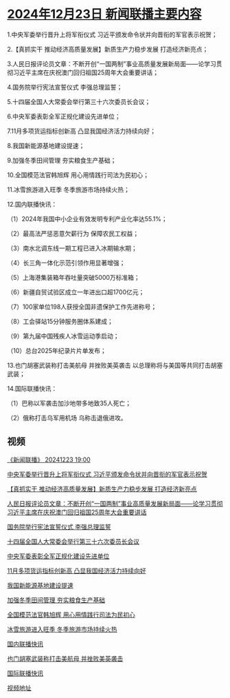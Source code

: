 # [2024年12月23日 新闻联播主要内容](https://tv.cctv.com/lm/xwlb/day/20241223.shtml)

1.中央军委举行晋升上将军衔仪式 习近平颁发命令状并向晋衔的军官表示祝贺；

2.【真抓实干 推动经济高质量发展】新质生产力稳步发展 打造经济新亮点；

3.人民日报评论员文章：不断开创“一国两制”事业高质量发展新局面——论学习贯彻习近平主席在庆祝澳门回归祖国25周年大会重要讲话；

4.国务院举行宪法宣誓仪式 李强总理监誓；

5.十四届全国人大常委会举行第三十六次委员长会议；

6.中央军委表彰全军正规化建设先进单位；

7.11月多项货运指标创新高 凸显我国经济活力持续向好；

8.我国新能源基地建设提速；

9.加强冬季田间管理 夯实粮食生产基础；

10.全国模范法官韩旭辉 用心用情践行司法为民初心；

11.冰雪旅游进入旺季 冬季旅游市场持续火热；

12.国内联播快讯：

（1）2024年我国中小企业有效发明专利产业化率达55.1%；

（2）最高法严惩恶意欠薪行为 保障农民工权益；

（3）南水北调东线一期工程已进入冰期输水期；

（4）长三角一体化示范引领作用显著增强；

（5）上海港集装箱年吞吐量突破5000万标准箱；

（6）新疆自贸试验区成立一年进出口超1700亿元；

（7）100家单位198人获授全国非遗保护工作先进称号；

（8）工会驿站15分钟服务圈体系建成；

（9）第九届中国残疾人冰雪运动季启动；

（10）总台2025年纪录片片单发布；

13.也门胡塞武装称打击美航母 并挫败美英袭击 以总理称将与美国等共同打击胡塞武装；

14.国际联播快讯：

（1）巴称以军袭击加沙地带多地致35人死亡；

（2）俄称打击乌军用机场 乌称击退俄进攻。

## 视频

[《新闻联播》 20241223 19:00](https://tv.cctv.com/2024/12/23/VIDEShCJkkoijiRmqpDeQpcO241223.shtml)

[中央军委举行晋升上将军衔仪式 习近平颁发命令状并向晋衔的军官表示祝贺](https://tv.cctv.com/2024/12/23/VIDEsbMWmWZyDCFIFUvAF0Md241223.shtml)

[【真抓实干 推动经济高质量发展】新质生产力稳步发展 打造经济新亮点](https://tv.cctv.com/2024/12/23/VIDEftgmcm5H7LaBpOrrkDk5241223.shtml)

[人民日报评论员文章：不断开创“一国两制”事业高质量发展新局面——论学习贯彻习近平主席在庆祝澳门回归祖国25周年大会重要讲话](https://tv.cctv.com/2024/12/23/VIDE642tJa9L36Sn9QJzdDhz241223.shtml)

[国务院举行宪法宣誓仪式 李强总理监誓](https://tv.cctv.com/2024/12/23/VIDEXcH7ke4U1GO7m3kx7tIZ241223.shtml)

[十四届全国人大常委会举行第三十六次委员长会议](https://tv.cctv.com/2024/12/23/VIDEhMGmfKXcQa20hR4GHjPn241223.shtml)

[中央军委表彰全军正规化建设先进单位](https://tv.cctv.com/2024/12/23/VIDELLeo4YIqguVbKSffQdMc241223.shtml)

[11月多项货运指标创新高 凸显我国经济活力持续向好](https://tv.cctv.com/2024/12/23/VIDEykzHwgP9Y2QuMoMizq4M241223.shtml)

[我国新能源基地建设提速](https://tv.cctv.com/2024/12/23/VIDEXCnkdMd1vZCmA7DoMvK5241223.shtml)

[加强冬季田间管理 夯实粮食生产基础](https://tv.cctv.com/2024/12/23/VIDEPOWP4mriXx9sYQI8zuvS241223.shtml)

[全国模范法官韩旭辉 用心用情践行司法为民初心](https://tv.cctv.com/2024/12/23/VIDE727U05nTJAMhRK2oFNU4241223.shtml)

[冰雪旅游进入旺季 冬季旅游市场持续火热](https://tv.cctv.com/2024/12/23/VIDETLDMFmBscVsRLmnTCnRq241223.shtml)

[国内联播快讯](https://tv.cctv.com/2024/12/23/VIDEYIcCYxA66dKSh8ZrYkCS241223.shtml)

[也门胡塞武装称打击美航母 并挫败美英袭击](https://tv.cctv.com/2024/12/23/VIDE5p0U8qVBXMYNVS7UUzCk241223.shtml)

[国际联播快讯](https://tv.cctv.com/2024/12/23/VIDElYwf9FOgxTPXqb8gsJdf241223.shtml)

[视频地址](https://tv.cctv.com/lm/xwlb/day/20241223.shtml) 


